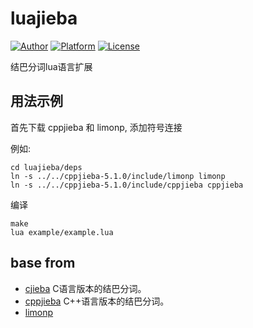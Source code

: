 # luajieba 

[![Author](https://img.shields.io/badge/author-@chenghf-blue?style=flat)](http://www.znlyq.cn/) 
[![Platform](https://img.shields.io/badge/platform-Linux,%20OS%20X-green.svg?style=flat)](https://github.com/chenghf/luajieba)
[![License](https://img.shields.io/badge/license-MIT-yellow.svg?style=flat)](http://chenghf.mit-license.org)

结巴分词lua语言扩展

## 用法示例

首先下载 cppjieba 和 limonp, 添加符号连接

例如:
```
cd luajieba/deps
ln -s ../../cppjieba-5.1.0/include/limonp limonp
ln -s ../../cppjieba-5.1.0/include/cppjieba cppjieba
```

编译

```
make
lua example/example.lua

```
## base from
+ [cjieba](https://github.com/yanyiwu/cjieba) C语言版本的结巴分词。
+ [cppjieba](https://github.com/yanyiwu/cppjieba) C++语言版本的结巴分词。
+ [limonp](https://github.com/yanyiwu/limonp)
